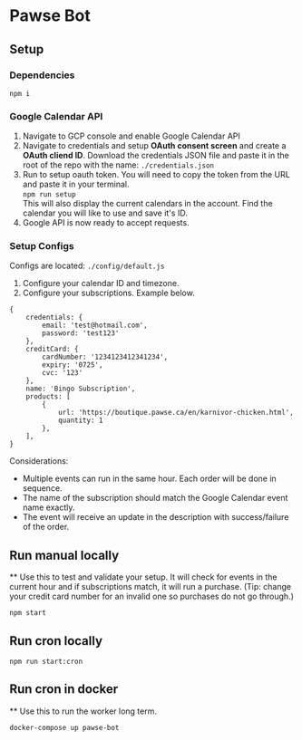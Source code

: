 # Pawse Bot

## Setup

### Dependencies
```
npm i
```

### Google Calendar API

1. Navigate to GCP console and enable Google Calendar API
2. Navigate to credentials and setup **OAuth consent screen** and create a **OAuth cliend ID**. Download the credentials JSON file and paste it in the root of the repo with the name: ```./credentials.json```
3. Run to setup oauth token. You will need to copy the token from the URL and paste it in your terminal.  
```npm run setup```  
This will also display the current calendars in the account. Find the calendar you will like to use and save it's ID.
4. Google API is now ready to accept requests.

### Setup Configs

Configs are located: ```./config/default.js```

1. Configure your calendar ID and timezone.
2. Configure your subscriptions. Example below.

```
{
    credentials: {
        email: 'test@hotmail.com',
        password: 'test123'
    },
    creditCard: {
        cardNumber: '1234123412341234',
        expiry: '0725',
        cvc: '123'
    },
    name: 'Bingo Subscription',   
    products: [
        {
            url: 'https://boutique.pawse.ca/en/karnivor-chicken.html',
            quantity: 1
        },
    ],
}
```

Considerations:
* Multiple events can run in the same hour. Each order will be done in sequence.
* The name of the subscription should match the Google Calendar event name exactly.
* The event will receive an update in the description with success/failure of the order.

## Run manual locally

** Use this to test and validate your setup. It will check for events in the current hour and if subscriptions match, it will run a purchase. (Tip: change your credit card number for an invalid one so purchases do not go through.)

```
npm start
```

## Run cron locally

```
npm run start:cron
```

## Run cron in docker

** Use this to run the worker long term.

```
docker-compose up pawse-bot
```